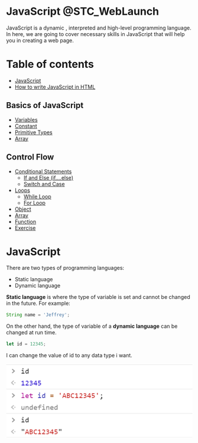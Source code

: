 # JavaScript @STC_WebLaunch

JavaScript is a dynamic , interpreted and high-level programming language. In here, we are going to cover necessary skills in JavaScript that will help you in creating a web page.

# Table of contents

- [JavaScript](#javaScript)
- [How to write JavaScript in HTML](how-to-write-javascript-in-html.md)

## Basics of JavaScript

- [Variables](basics-of-javascript/variables-and-constant.md)
- [Constant](basics-of-javascript/constant.md)
- [Primitive Types](basics-of-javascript/primitive-types.md)
- [Array](basics-of-javascript/array.md)

## Control Flow

- [Conditional Statements](control-flow/conditional-statements/README.md)
  - [If and Else \(if....else\)](control-flow/conditional-statements/if-and-else-if....else.md)
  - [Switch and Case](control-flow/conditional-statements/switch-and-case.md)
- [Loops](control-flow/loops/README.md)
  - [While Loop](control-flow/loops/for-loop-1.md)
  - [For Loop](control-flow/loops/for-loop.md)
- [Object](control-flow/object.md)
- [Array](control-flow/array.md)
- [Function](control-flow/function.md)
- [Exercise](control-flow/exercise.md)

# JavaScript <a name = "javaScript"></a>

There are two types of programming languages:

- Static language
- Dynamic language

**Static language** is where the type of variable is set and cannot be changed in the future. For example:

```javascript
String name = 'Jeffrey';
```

On the other hand, the type of variable of a **dynamic language** can be changed at run time.

```javascript
let id = 12345;
```

I can change the value of id to any data type i want.

![](.gitbook/assets/image%20%2814%29.png)
